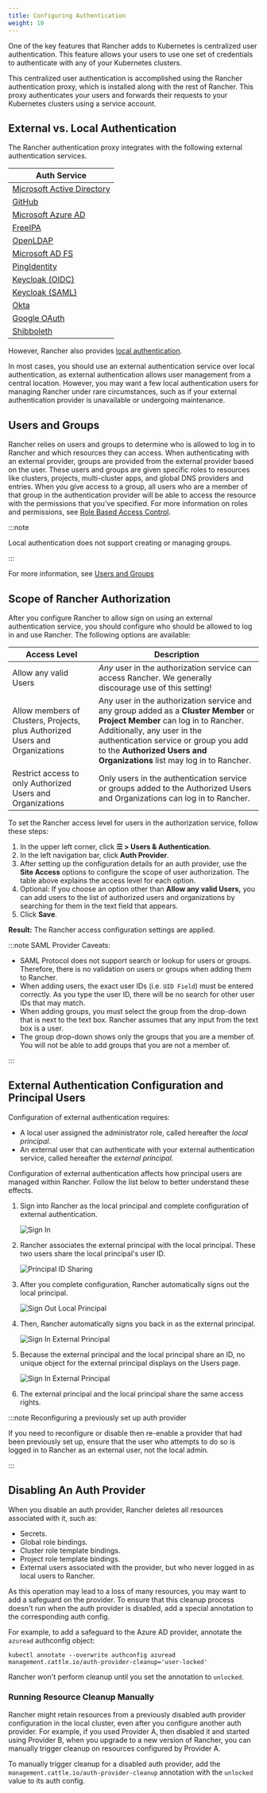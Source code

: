 ```yaml
---
title: Configuring Authentication
weight: 10
---
```


<head>
  <link rel="canonical" href="https://ranchermanager.docs.rancher.com/how-to-guides/new-user-guides/authentication-permissions-and-global-configuration/authentication-config"/>
</head>

One of the key features that Rancher adds to Kubernetes is centralized user authentication. This feature allows your users to use one set of credentials to authenticate with any of your Kubernetes clusters.

This centralized user authentication is accomplished using the Rancher authentication proxy, which is installed along with the rest of Rancher. This proxy authenticates your users and forwards their requests to your Kubernetes clusters using a service account.

## External vs. Local Authentication

The Rancher authentication proxy integrates with the following external authentication services.

| Auth Service                                                                                     |
| ------------------------------------------------------------------------------------------------ |
| [Microsoft Active Directory](configure-active-directory.md)  |
| [GitHub](configure-github.md)                  |
| [Microsoft Azure AD](configure-azure-ad.md)    |
| [FreeIPA](configure-freeipa.md)                |
| [OpenLDAP](../configure-openldap/configure-openldap.md)              |
| [Microsoft AD FS](../configure-microsoft-ad-federation-service-saml/configure-microsoft-ad-federation-service-saml.md) |
| [PingIdentity](configure-pingidentity.md)     |
| [Keycloak (OIDC)](configure-keycloak-oidc.md)  |
| [Keycloak (SAML)](configure-keycloak-saml.md)  |
| [Okta](configure-okta-saml.md)                      |
| [Google OAuth](configure-google-oauth.md)            |
| [Shibboleth](../configure-shibboleth-saml/configure-shibboleth-saml.md)           |

However, Rancher also provides [local authentication](create-local-users.md).

In most cases, you should use an external authentication service over local authentication, as external authentication allows user management from a central location. However, you may want a few local authentication users for managing Rancher under rare circumstances, such as if your external authentication provider is unavailable or undergoing maintenance.

## Users and Groups

Rancher relies on users and groups to determine who is allowed to log in to Rancher and which resources they can access. When authenticating with an external provider, groups are provided from the external provider based on the user. These users and groups are given specific roles to resources like clusters, projects, multi-cluster apps, and global DNS providers and entries. When you give access to a group, all users who are a member of that group in the authentication provider will be able to access the resource with the permissions that you've specified. For more information on roles and permissions, see [Role Based Access Control](../manage-role-based-access-control-rbac/manage-role-based-access-control-rbac.md).

:::note

Local authentication does not support creating or managing groups.

:::

For more information, see [Users and Groups](manage-users-and-groups.md)

## Scope of Rancher Authorization

After you configure Rancher to allow sign on using an external authentication service, you should configure who should be allowed to log in and use Rancher. The following options are available:

| Access Level | Description |
|----------------------------------------------|-------------|
| Allow any valid Users                   | _Any_ user in the authorization service can access Rancher. We generally discourage use of this setting! |
| Allow members of Clusters, Projects, plus Authorized Users and Organizations | Any user in the authorization service and any group added as a **Cluster Member** or **Project Member** can log in to Rancher. Additionally, any user in the authentication service or group you add to the **Authorized Users and Organizations** list may log in to Rancher. |
| Restrict access to only Authorized Users and Organizations | Only users in the authentication service or groups added to the Authorized Users and Organizations can log in to Rancher. |

To set the Rancher access level for users in the authorization service, follow these steps:

1. In the upper left corner, click **☰ > Users & Authentication**.
1. In the left navigation bar, click **Auth Provider**.
1. After setting up the configuration details for an auth provider, use the **Site Access** options to configure the scope of user authorization. The table above explains the access level for each option.
1. Optional: If you choose an option other than **Allow any valid Users,** you can add users to the list of authorized users and organizations by searching for them in the text field that appears.
1. Click **Save**.

**Result:** The Rancher access configuration settings are applied.

:::note SAML Provider Caveats:

- SAML Protocol does not support search or lookup for users or groups. Therefore, there is no validation on users or groups when adding them to Rancher.
- When adding users, the exact user IDs (i.e. `UID Field`) must be entered correctly. As you type the user ID, there will be no search for other  user IDs that may match.
- When adding groups, you must select the group from the drop-down that is next to the text box. Rancher assumes that any input from the text box is a user.
- The group drop-down shows only the groups that you are a member of. You will not be able to add groups that you are not a member of.

:::

## External Authentication Configuration and Principal Users

Configuration of external authentication requires:

- A local user assigned the administrator role, called hereafter the _local principal_.
- An external user that can authenticate with your external authentication service, called hereafter the _external principal_.

Configuration of external authentication affects how principal users are managed within Rancher. Follow the list below to better understand these effects.

1. Sign into Rancher as the local principal and complete configuration of external authentication.

    ![Sign In](/img/sign-in.png)

2. Rancher associates the external principal with the local principal. These two users share the local principal's user ID.

    ![Principal ID Sharing](/img/principal-ID.png)

3. After you complete configuration, Rancher automatically signs out the local principal.

    ![Sign Out Local Principal](/img/sign-out-local.png)

4. Then, Rancher automatically signs you back in as the external principal.

    ![Sign In External Principal](/img/sign-in-external.png)

5. Because the external principal and the local principal share an ID, no unique object for the external principal displays on the Users page.

    ![Sign In External Principal](/img/users-page.png)

6. The external principal and the local principal share the same access rights.

:::note Reconfiguring a previously set up auth provider

If you need to reconfigure or disable then re-enable a provider that had been previously set up, ensure that the user who attempts to do so
is logged in to Rancher as an external user, not the local admin.

:::

## Disabling An Auth Provider

When you disable an auth provider, Rancher deletes all resources associated with it, such as:
- Secrets.
- Global role bindings.
- Cluster role template bindings.
- Project role template bindings.
- External users associated with the provider, but who never logged in as local users to Rancher.

As this operation may lead to a loss of many resources, you may want to add a safeguard on the provider. To ensure that this cleanup process doesn't run when the auth provider is disabled, add a special annotation to the corresponding auth config.

For example, to add a safeguard to the Azure AD provider, annotate the `azuread` authconfig object:

`kubectl annotate --overwrite authconfig azuread management.cattle.io/auth-provider-cleanup='user-locked'`

Rancher won't perform cleanup until you set the annotation to `unlocked`.

### Running Resource Cleanup Manually

Rancher might retain resources from a previously disabled auth provider configuration in the local cluster, even after you configure another auth provider. For example, if you used Provider A, then disabled it and started using Provider B, when you upgrade to a new version of Rancher, you can manually trigger cleanup on resources configured by Provider A.

To manually trigger cleanup for a disabled auth provider, add the `management.cattle.io/auth-provider-cleanup` annotation with the `unlocked` value to its auth config.
